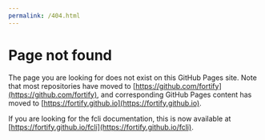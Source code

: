 ```yaml
---
permalink: /404.html
---
```


# Page not found

The page you are looking for does not exist on this GitHub Pages site. Note that most repositories have moved to [https://github.com/fortify](https://github.com/fortify), and corresponding GitHub Pages content has moved to [https://fortify.github.io](https://fortify.github.io).

If you are looking for the fcli documentation, this is now available at [https://fortify.github.io/fcli](https://fortify.github.io/fcli).
